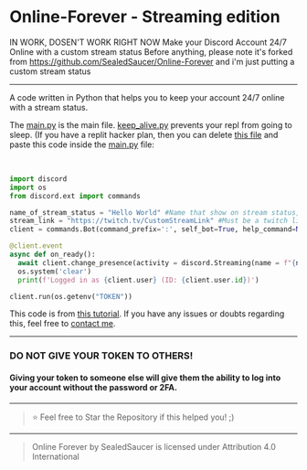 # Online-Forever - Streaming edition
IN WORK, DOSEN'T WORK RIGHT NOW
Make your Discord Account 24/7 Online with a custom stream status
Before anything, please note it's forked from https://github.com/SealedSaucer/Online-Forever and i'm just putting a custom stream status

----

A code written in Python that helps you to keep your account 24/7 online with a stream status.

The [main.py](https://github.com/SealedSaucer/Online-Forever/blob/main/main.py) is the main file. [keep_alive.py](https://github.com/SealedSaucer/Online-Forever/blob/main/keep_alive.py) prevents your repl from going to sleep. (If you have a replit hacker plan, then you can delete [this file](https://github.com/SealedSaucer/Online-Forever/blob/main/keep_alive.py) and paste this code inside the [main.py](https://github.com/SealedSaucer/Online-Forever/blob/main/main.py) file: 

</br>

```py
import discord
import os
from discord.ext import commands

name_of_stream_status = "Hello World" #Name that show on stream status, Ex : {username} streaming [...]
stream_link = "https://twitch.tv/CustomStreamLink" #Must be a twitch link only, nothing else will work 
client = commands.Bot(command_prefix=':', self_bot=True, help_command=None)

@client.event
async def on_ready():
  await client.change_presence(activity = discord.Streaming(name = f"{name_of_stream_status}", url = f"{stream_link}"))
  os.system('clear')
  print(f'Logged in as {client.user} (ID: {client.user.id})')

client.run(os.getenv("TOKEN"))
```

This code is from [this tutorial](https://youtu.be/yfgEbZAXMAQ). If you have any issues or doubts regarding this, feel free to [contact me](https://dsc.gg/phantom).

---

### DO NOT GIVE YOUR TOKEN TO OTHERS!

#### Giving your token to someone else will give them the ability to log into your account without the password or 2FA.

---

> ⭐ Feel free to Star the Repository if this helped you! ;)

----

> Online Forever by SealedSaucer is licensed under Attribution 4.0 International 
